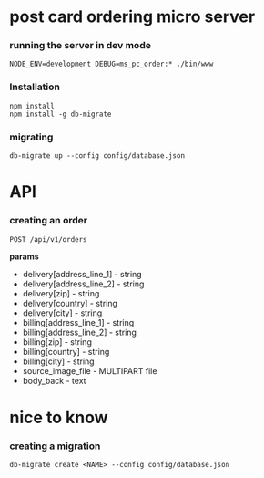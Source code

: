 # post card ordering micro server #

### running the server in dev mode ###

    NODE_ENV=development DEBUG=ms_pc_order:* ./bin/www

### Installation ###

    npm install
    npm install -g db-migrate

### migrating ###

    db-migrate up --config config/database.json


# API #

### creating an order ###

    POST /api/v1/orders

**params**

 * delivery[address_line_1] - string
 * delivery[address_line_2] - string
 * delivery[zip] - string
 * delivery[country] - string
 * delivery[city] - string
 * billing[address_line_1] - string
 * billing[address_line_2] - string
 * billing[zip] - string
 * billing[country] - string
 * billing[city] - string
 * source_image_file - MULTIPART file
 * body_back - text



# nice to know #

### creating a migration ###

    db-migrate create <NAME> --config config/database.json

